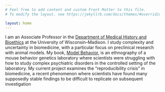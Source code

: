 ```yaml
---
# Feel free to add content and custom Front Matter to this file.
# To modify the layout, see https://jekyllrb.com/docs/themes/#overriding-theme-defaults

layout: home
---
```


I am an Associate Professor in the [Department of Medical History and Bioethics](https://medhist.wisc.edu/) at the University of Wisconsin–Madison. I study complexity and uncertainty in biomedicine, with a particular focus on preclinical research with animal models. My book, [Model Behavior](http://amzn.to/2ydCtFq), is an ethnography of a mouse behavior genetics laboratory where scientists were struggling with how to study complex psychiatric disorders in the controlled setting of the laboratory. My current project examines the “reproducibility crisis” in biomedicine, a recent phenomenon where scientists have found many supposedly stable findings to be difficult to replicate on subsequent investigation